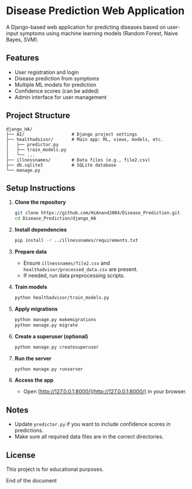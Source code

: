 # Disease Prediction Web Application

A Django-based web application for predicting diseases based on user-input symptoms using machine learning models (Random Forest, Naive Bayes, SVM).

## Features

- User registration and login
- Disease prediction from symptoms
- Multiple ML models for prediction
- Confidence scores (can be added)
- Admin interface for user management

## Project Structure

```
django_HA/
├── AI/                  # Django project settings
├── healthadvisor/       # Main app: ML, views, models, etc.
│   ├── predictor.py
│   ├── train_models.py
│   └── ...
├── illnessnames/        # Data files (e.g., file2.csv)
├── db.sqlite3           # SQLite database
└── manage.py
```

## Setup Instructions

1. **Clone the repository**
   ```sh
   git clone https://github.com/HiAnand2004/Disease_Prediction.git
   cd Disease_Prediction/django_HA
   ```

2. **Install dependencies**
   ```sh
   pip install -r ../illnessnames/requirements.txt
   ```

3. **Prepare data**
   - Ensure `illnessnames/file2.csv` and `healthadvisor/processed_data.csv` are present.
   - If needed, run data preprocessing scripts.

4. **Train models**
   ```sh
   python healthadvisor/train_models.py
   ```

5. **Apply migrations**
   ```sh
   python manage.py makemigrations
   python manage.py migrate
   ```

6. **Create a superuser (optional)**
   ```sh
   python manage.py createsuperuser
   ```

7. **Run the server**
   ```sh
   python manage.py runserver
   ```

8. **Access the app**
   - Open [http://127.0.0.1:8000/](http://127.0.0.1:8000/) in your browser.

## Notes

- Update `predictor.py` if you want to include confidence scores in predictions.
- Make sure all required data files are in the correct directories.

## License

This project is for educational purposes.

End of the document